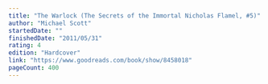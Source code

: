 ```yaml
---
title: "The Warlock (The Secrets of the Immortal Nicholas Flamel, #5)"
author: "Michael Scott"
startedDate: ""
finishedDate: "2011/05/31"
rating: 4
edition: "Hardcover"
link: "https://www.goodreads.com/book/show/8458018"
pageCount: 400
---
```




